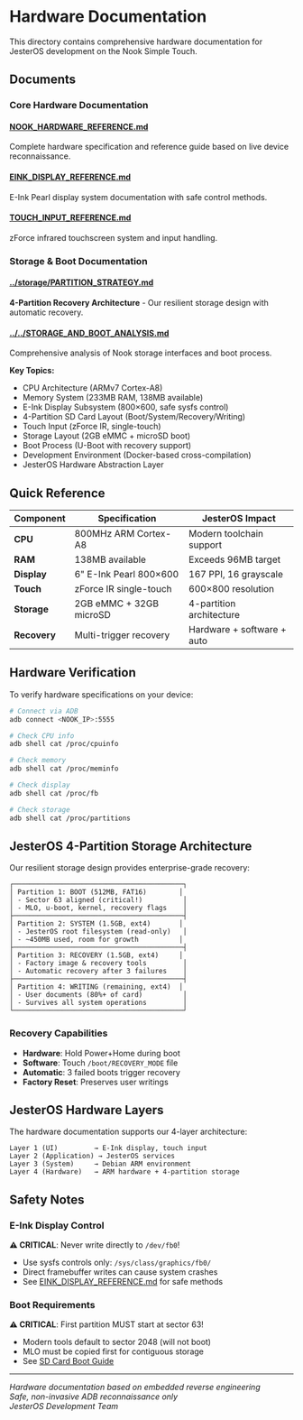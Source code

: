 # Hardware Documentation

This directory contains comprehensive hardware documentation for JesterOS development on the Nook Simple Touch.

## Documents

### Core Hardware Documentation

#### [NOOK_HARDWARE_REFERENCE.md](NOOK_HARDWARE_REFERENCE.md)
Complete hardware specification and reference guide based on live device reconnaissance.

#### [EINK_DISPLAY_REFERENCE.md](EINK_DISPLAY_REFERENCE.md)  
E-Ink Pearl display system documentation with safe control methods.

#### [TOUCH_INPUT_REFERENCE.md](TOUCH_INPUT_REFERENCE.md)
zForce infrared touchscreen system and input handling.

### Storage & Boot Documentation

#### [../storage/PARTITION_STRATEGY.md](../storage/PARTITION_STRATEGY.md)
**4-Partition Recovery Architecture** - Our resilient storage design with automatic recovery.

#### [../../STORAGE_AND_BOOT_ANALYSIS.md](../../STORAGE_AND_BOOT_ANALYSIS.md)
Comprehensive analysis of Nook storage interfaces and boot process.

**Key Topics:**
- CPU Architecture (ARMv7 Cortex-A8)
- Memory System (233MB RAM, 138MB available)
- E-Ink Display Subsystem (800×600, safe sysfs control)
- 4-Partition SD Card Layout (Boot/System/Recovery/Writing)
- Touch Input (zForce IR, single-touch)
- Storage Layout (2GB eMMC + microSD boot)
- Boot Process (U-Boot with recovery support)
- Development Environment (Docker-based cross-compilation)
- JesterOS Hardware Abstraction Layer

## Quick Reference

| Component | Specification | JesterOS Impact |
|-----------|---------------|-----------------|
| **CPU** | 800MHz ARM Cortex-A8 | Modern toolchain support |
| **RAM** | 138MB available | Exceeds 96MB target |
| **Display** | 6" E-Ink Pearl 800×600 | 167 PPI, 16 grayscale |
| **Touch** | zForce IR single-touch | 600×800 resolution |
| **Storage** | 2GB eMMC + 32GB microSD | 4-partition architecture |
| **Recovery** | Multi-trigger recovery | Hardware + software + auto |

## Hardware Verification

To verify hardware specifications on your device:

```bash
# Connect via ADB
adb connect <NOOK_IP>:5555

# Check CPU info
adb shell cat /proc/cpuinfo

# Check memory
adb shell cat /proc/meminfo

# Check display
adb shell cat /proc/fb

# Check storage
adb shell cat /proc/partitions
```

## JesterOS 4-Partition Storage Architecture

Our resilient storage design provides enterprise-grade recovery:

```
┌──────────────────────────────────────────┐
│ Partition 1: BOOT (512MB, FAT16)        │
│ - Sector 63 aligned (critical!)          │
│ - MLO, u-boot, kernel, recovery flags    │
├──────────────────────────────────────────┤
│ Partition 2: SYSTEM (1.5GB, ext4)       │
│ - JesterOS root filesystem (read-only)   │
│ - ~450MB used, room for growth          │
├──────────────────────────────────────────┤
│ Partition 3: RECOVERY (1.5GB, ext4)     │
│ - Factory image & recovery tools         │
│ - Automatic recovery after 3 failures    │
├──────────────────────────────────────────┤
│ Partition 4: WRITING (remaining, ext4)  │
│ - User documents (80%+ of card)          │
│ - Survives all system operations         │
└──────────────────────────────────────────┘
```

### Recovery Capabilities
- **Hardware**: Hold Power+Home during boot
- **Software**: Touch `/boot/RECOVERY_MODE` file
- **Automatic**: 3 failed boots trigger recovery
- **Factory Reset**: Preserves user writings

## JesterOS Hardware Layers

The hardware documentation supports our 4-layer architecture:

```
Layer 1 (UI)         → E-Ink display, touch input
Layer 2 (Application) → JesterOS services
Layer 3 (System)     → Debian ARM environment  
Layer 4 (Hardware)   → ARM hardware + 4-partition storage
```

## Safety Notes

### E-Ink Display Control
**⚠️ CRITICAL**: Never write directly to `/dev/fb0`!
- Use sysfs controls only: `/sys/class/graphics/fb0/`
- Direct framebuffer writes can cause system crashes
- See [EINK_DISPLAY_REFERENCE.md](EINK_DISPLAY_REFERENCE.md) for safe methods

### Boot Requirements
**⚠️ CRITICAL**: First partition MUST start at sector 63!
- Modern tools default to sector 2048 (will not boot)
- MLO must be copied first for contiguous storage
- See [SD Card Boot Guide](../01-getting-started/sd-card-boot-guide.md)

---

*Hardware documentation based on embedded reverse engineering*  
*Safe, non-invasive ADB reconnaissance only*  
*JesterOS Development Team*